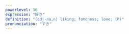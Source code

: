 ```yaml
---
powerlevel: 36
expression: "好き"
definition: "(adj-na,n) liking; fondness; love; (P)"
pronunciation: "すき"
---
```

